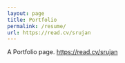 ```yaml
---
layout: page
title: Portfolio
permalink: /resume/
url: https://read.cv/srujan
---
```


A Portfolio page.
https://read.cv/srujan
